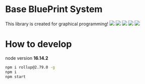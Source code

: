 # Base BluePrint System

This library is created for graphical programming!
![](https://files.catbox.moe/o9txvb.png)
![](https://files.catbox.moe/gijy0x.png)
![](https://files.catbox.moe/gc91hy.gif)
![](https://files.catbox.moe/a2ovqu.gif)
![](https://files.catbox.moe/7wm7w5.png)

# How to develop

node version
**16.14.2**

```bash
npm i rollup@2.79.0 -g
npm i
npm start
```
